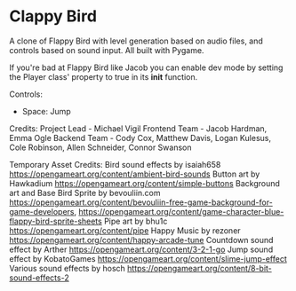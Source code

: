 # Clappy Bird
 A clone of Flappy Bird with level generation based on audio files, and controls based on sound input. All built with Pygame.

 If you're bad at Flappy Bird like Jacob you can enable dev mode by setting the Player class' property to true in its __init__ function.

 Controls:
 - Space: Jump

 Credits:
 Project Lead - Michael Vigil
 Frontend Team - Jacob Hardman, Emma Ogle
 Backend Team - Cody Cox, Matthew Davis, Logan Kulesus, Cole Robinson, Allen Schneider, Connor Swanson

 Temporary Asset Credits:
 Bird sound effects by isaiah658 https://opengameart.org/content/ambient-bird-sounds
 Button art by Hawkadium https://opengameart.org/content/simple-buttons
 Background art and Base Bird Sprite by bevouliin.com https://opengameart.org/content/bevouliin-free-game-background-for-game-developers, https://opengameart.org/content/game-character-blue-flappy-bird-sprite-sheets
 Pipe art by bhu1c https://opengameart.org/content/pipe
 Happy Music by rezoner https://opengameart.org/content/happy-arcade-tune
 Countdown sound effect by Arther https://opengameart.org/content/3-2-1-go
 Jump sound effect by KobatoGames https://opengameart.org/content/slime-jump-effect
 Various sound effects by hosch https://opengameart.org/content/8-bit-sound-effects-2

